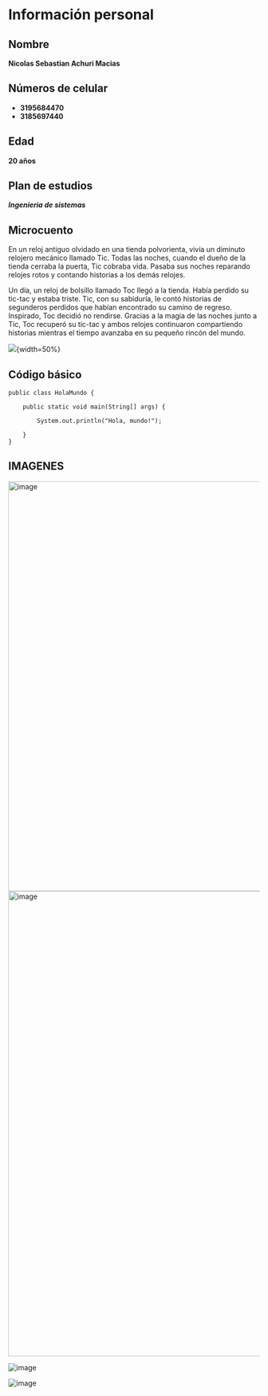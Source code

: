 # Información personal

## Nombre
**Nicolas Sebastian Achuri Macias**

## Números de celular
* **3195684470**
* **3185697440**
  
## Edad
**20 años**

## Plan de estudios
**_Ingenieria de sistemas_**

## Microcuento

En un reloj antiguo olvidado en una tienda polvorienta, vivía un diminuto relojero mecánico llamado Tic. Todas las noches, cuando el dueño de la tienda cerraba la puerta, Tic cobraba vida. Pasaba sus noches reparando relojes rotos y contando historias a los demás relojes.

Un día, un reloj de bolsillo llamado Toc llegó a la tienda. Había perdido su tic-tac y estaba triste. Tic, con su sabiduría, le contó historias de segunderos perdidos que habían encontrado su camino de regreso. Inspirado, Toc decidió no rendirse. Gracias a la magia de las noches junto a Tic, Toc recuperó su tic-tac y ambos relojes continuaron compartiendo historias mientras el tiempo avanzaba en su pequeño rincón del mundo.

![](https://previews.123rf.com/images/keltmd/keltmd1602/keltmd160200072/52546942-icono-de-dibujos-animados-reloj-aislado-en-un-fondo-blanco-ilustraci%C3%B3n.jpg){width=50%}

## Código básico

```
public class HolaMundo {

    public static void main(String[] args) {

        System.out.println("Hola, mundo!");

    }
}
```
## IMAGENES
<img width="820" alt="image" src="https://github.com/tomassuarez49/-cvds-lab1-2/assets/143991834/7d14d8e2-c976-4d02-8d04-723795266918">

<img width="931" alt="image" src="https://github.com/tomassuarez49/-cvds-lab1-2/assets/143991834/07f1c4ba-6a1d-4594-9d29-80da81fe777b">


![image](https://github.com/tomassuarez49/-cvds-lab1-2/assets/143991834/66d6d2ba-d8e2-4071-a7d9-38c65f1e8825)

![image](https://github.com/tomassuarez49/-cvds-lab1-2/assets/143991834/a4d6a7ee-dd41-4058-8268-1cd342e31187)

